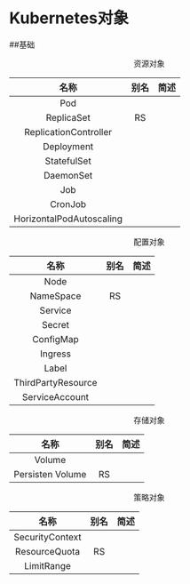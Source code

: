 # Kubernetes对象

##基础
<center>资源对象</center>

| 名称 | 别名 | 简述 |
| :-: | :-: | :-: |
| Pod |  |  |
| ReplicaSet | RS |  |
| ReplicationController |  |  |
| Deployment |  |  |
| StatefulSet |  |  |
| DaemonSet |  |  |
| Job |  |  |
| CronJob |  |  |
| HorizontalPodAutoscaling |  |  |

<center>配置对象</center>

| 名称 | 别名 | 简述 |
| :-: | :-: | :-: |
| Node |  |  |
| NameSpace | RS |  |
| Service |  |  |
| Secret |  |  |
| ConfigMap |  |  |
| Ingress |  |  |
| Label |  |  |
| ThirdPartyResource |  |  |
| ServiceAccount |  |  |

<center>存储对象</center>

| 名称 | 别名 | 简述 |
| :-: | :-: | :-: |
| Volume |  |  |
| Persisten Volume | RS |  |


<center>策略对象</center>

| 名称 | 别名 | 简述 |
| :-: | :-: | :-: |
| SecurityContext |  |  |
| ResourceQuota | RS |  |
| LimitRange |  |  |



